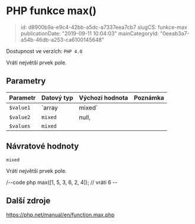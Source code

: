 PHP funkce max()
================

> id: d8900b9a-e9c4-42bb-a5dc-a7337eea7cb7
> slugCS: funkce-max
> publicationDate: "2019-09-11 10:04:03"
> mainCategoryId: "0eeab3a7-a54b-46db-a253-ca6100145648"

Dostupnost ve verzích: `PHP 4.0`

Vrátí největší prvek pole.


Parametry
--------------

| Parametr | Datový typ | Výchozí hodnota | Poznámka |
|-----|-----|-----|-----|
| `$value1` | `array|mixed` |  | Prohledávané pole |
| `$value2` | `mixed` | null, |  |
| `$values` | `mixed` |  |  |


Návratové hodnoty
----------------

`mixed`

Vrátí největší prvek pole.

/--code php
max([1, 5, 3, 6, 2, 4]); // vrátí 6
\--

Další zdroje
------------

https://php.net/manual/en/function.max.php
